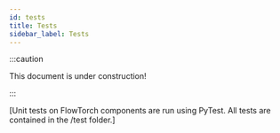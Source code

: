 ```yaml
---
id: tests
title: Tests
sidebar_label: Tests
---
```


:::caution

This document is under construction!

:::

[Unit tests on FlowTorch components are run using PyTest. All tests are contained in the /test folder.]